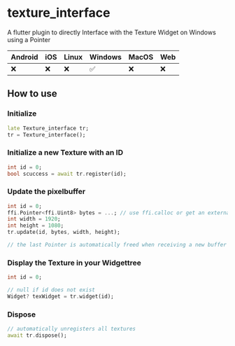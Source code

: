 # texture_interface

A flutter plugin to directly Interface with the Texture Widget on Windows using a Pointer

| Android | iOS | Linux | Windows | MacOS | Web |
| ------- | --- | ----- | ------- | ----- | --- |
| ❌       | ❌   | ❌     | ✅       | ❌     | ❌   |

## How to use

### Initialize 
```dart
late Texture_interface tr;
tr = Texture_interface();
```

### Initialize a new Texture with an ID
```dart
int id = 0;
bool scuccess = await tr.register(id);
```

### Update the pixelbuffer

```dart
int id = 0;
ffi.Pointer<ffi.Uint8> bytes = ...; // use ffi.calloc or get an external Pointer
int width = 1920;
int height = 1080;
tr.update(id, bytes, width, height);

// the last Pointer is automatically freed when receiving a new buffer
```

### Display the Texture in your Widgettree 
```dart
int id = 0;

// null if id does not exist
Widget? texWidget = tr.widget(id);

```

### Dispose 

```dart
// automatically unregisters all textures
await tr.dispose();
```